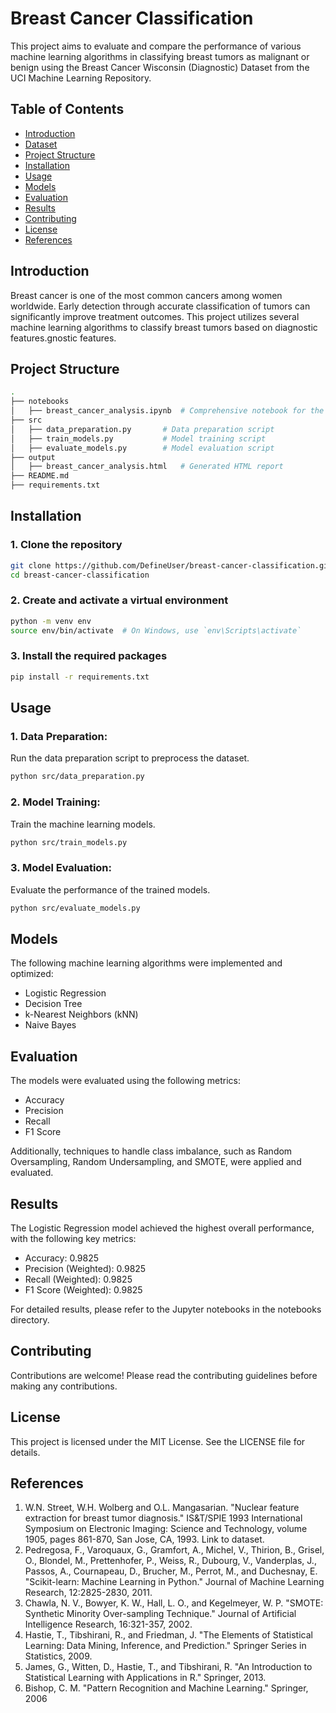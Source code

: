 # Breast Cancer Classification

This project aims to evaluate and compare the performance of various machine learning algorithms in classifying breast tumors as malignant or benign using the Breast Cancer Wisconsin (Diagnostic) Dataset from the UCI Machine Learning Repository.

## Table of Contents

- [Introduction](#introduction)
- [Dataset](#dataset)
- [Project Structure](#project-structure)
- [Installation](#installation)
- [Usage](#usage)
- [Models](#models)
- [Evaluation](#evaluation)
- [Results](#results)
- [Contributing](#contributing)
- [License](#license)
- [References](#references)

## Introduction

Breast cancer is one of the most common cancers among women worldwide. Early detection through accurate classification of tumors can significantly improve treatment outcomes. This project utilizes several machine learning algorithms to classify breast tumors based on diagnostic features.gnostic features.

## Project Structure
```bash
.
├── notebooks
│   ├── breast_cancer_analysis.ipynb  # Comprehensive notebook for the project
├── src
│   ├── data_preparation.py       # Data preparation script
│   ├── train_models.py           # Model training script
│   ├── evaluate_models.py        # Model evaluation script
├── output
│   ├── breast_cancer_analysis.html   # Generated HTML report
├── README.md
├── requirements.txt
```

## Installation

### 1. Clone the repository
```bash
git clone https://github.com/DefineUser/breast-cancer-classification.git
cd breast-cancer-classification
```

### 2. Create and activate a virtual environment
```bash
python -m venv env
source env/bin/activate  # On Windows, use `env\Scripts\activate`
```

### 3. Install the required packages
```bash
pip install -r requirements.txt
```

## Usage

### 1. Data Preparation:
Run the data preparation script to preprocess the dataset.
```bash
python src/data_preparation.py
```

### 2. Model Training:
Train the machine learning models.
```bash
python src/train_models.py
```

### 3. Model Evaluation:
Evaluate the performance of the trained models.
```bash
python src/evaluate_models.py
```

## Models
The following machine learning algorithms were implemented and optimized:

- Logistic Regression
- Decision Tree
- k-Nearest Neighbors (kNN)
- Naive Bayes

## Evaluation
The models were evaluated using the following metrics:

- Accuracy
- Precision
- Recall
- F1 Score

Additionally, techniques to handle class imbalance, such as Random Oversampling, Random Undersampling, and SMOTE, were applied and evaluated.

## Results

The Logistic Regression model achieved the highest overall performance, with the following key metrics:

- Accuracy: 0.9825
- Precision (Weighted): 0.9825
- Recall (Weighted): 0.9825
- F1 Score (Weighted): 0.9825

For detailed results, please refer to the Jupyter notebooks in the notebooks directory.

## Contributing
Contributions are welcome! Please read the contributing guidelines before making any contributions.

## License
This project is licensed under the MIT License. See the LICENSE file for details.

## References 

1. W.N. Street, W.H. Wolberg and O.L. Mangasarian. "Nuclear feature extraction for breast tumor diagnosis." IS&T/SPIE 1993 International Symposium on Electronic Imaging: Science and Technology, volume 1905, pages 861-870, San Jose, CA, 1993. Link to dataset.
2. Pedregosa, F., Varoquaux, G., Gramfort, A., Michel, V., Thirion, B., Grisel, O., Blondel, M., Prettenhofer, P., Weiss, R., Dubourg, V., Vanderplas, J., Passos, A., Cournapeau, D., Brucher, M., Perrot, M., and Duchesnay, E. "Scikit-learn: Machine Learning in Python." Journal of Machine Learning Research, 12:2825-2830, 2011.
3. Chawla, N. V., Bowyer, K. W., Hall, L. O., and Kegelmeyer, W. P. "SMOTE: Synthetic Minority Over-sampling Technique." Journal of Artificial Intelligence Research, 16:321-357, 2002.
4. Hastie, T., Tibshirani, R., and Friedman, J. "The Elements of Statistical Learning: Data Mining, Inference, and Prediction." Springer Series in Statistics, 2009.
5. James, G., Witten, D., Hastie, T., and Tibshirani, R. "An Introduction to Statistical Learning with Applications in R." Springer, 2013.
6. Bishop, C. M. "Pattern Recognition and Machine Learning." Springer, 2006
